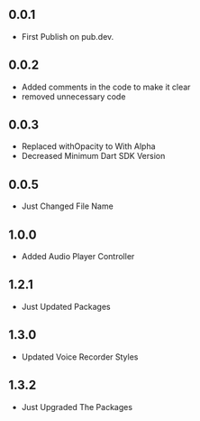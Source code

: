## 0.0.1
- First Publish on pub.dev.

## 0.0.2
- Added comments in the code to make it clear
- removed unnecessary code

## 0.0.3
- Replaced withOpacity to With Alpha
- Decreased Minimum Dart SDK Version

## 0.0.5
- Just Changed File Name


## 1.0.0
- Added Audio Player Controller


## 1.2.1
- Just Updated Packages

## 1.3.0
- Updated Voice Recorder Styles

## 1.3.2
- Just Upgraded The Packages